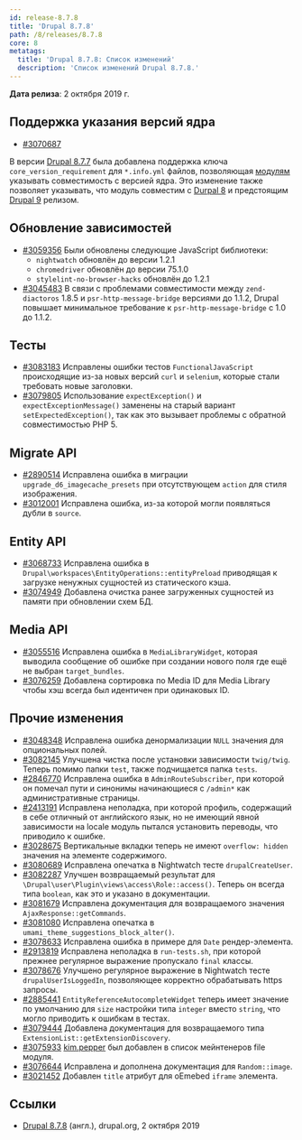 ```yaml
---
id: release-8.7.8
title: 'Drupal 8.7.8'
path: /8/releases/8.7.8
core: 8
metatags:
  title: 'Drupal 8.7.8: Список изменений'
  description: 'Список изменений Drupal 8.7.8.'
---
```


**Дата релиза**: 2 октября 2019 г.

## Поддержка указания версий ядра

- [#3070687](https://www.drupal.org/node/3070687)

В версии [Drupal 8.7.7](../8.7.7/index.md) была добавлена поддержка ключа `core_version_requirement` для `*.info.yml` файлов, позволяющая [модулям](../../../modules/index.md) указывать совместимость с версией ядра. Это изменение также позволяет указывать, что модуль совместим с [Durpal 8](../../../index.md) и предстоящим [Drupal 9](../../../../9/index.md) релизом.

## Обновление зависимостей

- [#3059356](https://www.drupal.org/node/3059356) Были обновлены следующие JavaScript библиотеки:
  - `nightwatch` обновлён до версии 1.2.1
  - `chromedriver` обновлён до версии 75.1.0
  - `stylelint-no-browser-hacks` обновлён до 1.2.1
- [#3045483](https://www.drupal.org/node/3045483) В связи с проблемами совместимости между `zend-diactoros` 1.8.5 и `psr-http-message-bridge` версиями до 1.1.2, Drupal повышает минимальное требование к `psr-http-message-bridge` с 1.0 до 1.1.2.

## Тесты

- [#3083183](https://www.drupal.org/node/3083183) Исправлены ошибки тестов `FunctionalJavaScript` происходящие из-за новых версий `curl` и `selenium`, которые стали требовать новые заголовки.
- [#3079805](https://www.drupal.org/node/3079805) Использование `expectException()` и `expectExceptionMessage()` заменены на старый вариант `setExpectedException()`, так как это вызывает проблемы с обратной совместимостью PHP 5.

## Migrate API

- [#2890514](https://www.drupal.org/node/2890514) Исправлена ошибка в миграции `upgrade_d6_imagecache_presets` при отсутствующем `action` для стиля изображения.
- [#3012001](https://www.drupal.org/node/3012001) Исправлена ошибка, из-за которой могли появляться дубли в `source`.

## Entity API

- [#3068733](https://www.drupal.org/node/3068733) Исправлена ошибка в `Drupal\workspaces\EntityOperations::entityPreload` приводящая к загрузке ненужных сущностей из статического кэша.
- [#3074949](https://www.drupal.org/node/3074949) Добавлена очистка ранее загруженных сущностей из памяти при обновлении схем БД.

## Media API

- [#3055516](https://www.drupal.org/node/3055516) Исправлена ошибка в `MediaLibraryWidget`, которая выводила сообщение об ошибке при создании нового поля где ещё не выбран `target_bundles`.
- [#3076259](https://www.drupal.org/node/3076259) Добавлена сортировка по Media ID для Media Library чтобы хэш всегда был идентичен при одинаковых ID.

## Прочие изменения

- [#3048348](https://www.drupal.org/node/3048348) Исправлена ошибка денормализации `NULL` значения для опциональных полей.
- [#3082145](https://www.drupal.org/node/3082145) Улучшена чистка после установки зависимости `twig/twig`. Теперь помимо папки `test`, также подчищается папка `tests`.
- [#2846770](https://www.drupal.org/node/2846770) Исправлена ошибка в `AdminRouteSubscriber`, при которой он помечал пути и синонимы начинающиеся с `/admin*` как административные страницы.
- [#2413191](https://www.drupal.org/node/2413191) Исправлена неполадка, при которой профиль, содержащий в себе отличный от английского язык, но не имеющий явной зависимости на locale модуль пытался установить переводы, что приводило к ошибке.
- [#3028675](https://www.drupal.org/node/3028675) Вертикальные вкладки теперь не имеют `overflow: hidden` значения на элементе содержимого.
- [#3080689](https://www.drupal.org/node/3080689) Исправлена опечатка в Nightwatch тесте `drupalCreateUser`.
- [#3082287](https://www.drupal.org/node/3082287) Улучшен возвращаемый результат для `\Drupal\user\Plugin\views\access\Role::access()`. Теперь он всегда типа `boolean`, как это и указано в документации.
- [#3081679](https://www.drupal.org/node/3081679) Исправлена документация для возвращаемого значения `AjaxResponse::getCommands`.
- [#3081080](https://www.drupal.org/node/3081080) Исправлена опечатка в `umami_theme_suggestions_block_alter()`.
- [#3078633](https://www.drupal.org/node/3078633) Исправлена ошибка в примере для `Date` рендер-элемента.
- [#2913819](https://www.drupal.org/node/2913819) Исправлена неполадка в `run-tests.sh`, при которой прежнее регулярное выражение пропускало `final` классы.
- [#3078676](https://www.drupal.org/node/3078676) Улучшено регулярное выражение в Nightwatch тесте `drupalUserIsLoggedIn`, позволяющее корректно обрабатывать https запросы.
- [#2885441](https://www.drupal.org/node/2885441) `EntityReferenceAutocompleteWidget` теперь имеет значение по умолчанию для `size` настройки типа `integer` вместо `string`, что могло приводить к ошибкам в тестах.
- [#3079444](https://www.drupal.org/node/3079444) Добавлена документация для возвращаемого типа `ExtensionList::getExtensionDiscovery`.
- [#3075933](https://www.drupal.org/node/3075933) [kim.pepper](https://www.drupal.org/u/kimpepper) был добавлен в список мейнтенеров file модуля.
- [#3076644](https://www.drupal.org/node/3076644) Исправлена и дополнена документация для `Random::image`.
- [#3021452](https://www.drupal.org/node/3021452) Добавлен `title` атрибут для oEmebed `iframe` элемента.

## Ссылки

- [Drupal 8.7.8](https://www.drupal.org/project/drupal/releases/8.7.8) (англ.), drupal.org, 2 октября 2019
